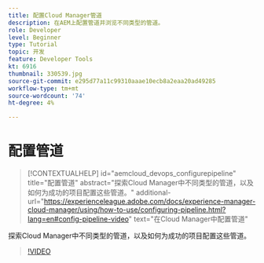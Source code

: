 ```yaml
---
title: 配置Cloud Manager管道
description: 在AEM上配置管道并浏览不同类型的管道。
role: Developer
level: Beginner
type: Tutorial
topic: 开发
feature: Developer Tools
kt: 6916
thumbnail: 330539.jpg
source-git-commit: e295d77a11c99310aaae10ecb8a2eaa20ad49285
workflow-type: tm+mt
source-wordcount: '74'
ht-degree: 4%

---
```



# 配置管道

>[!CONTEXTUALHELP]
>id="aemcloud_devops_configurepipeline"
>title="配置管道"
>abstract="探索Cloud Manager中不同类型的管道，以及如何为成功的项目配置这些管道。"
>additional-url="https://experienceleague.adobe.com/docs/experience-manager-cloud-manager/using/how-to-use/configuring-pipeline.html?lang=en#config-pipeline-video" text="在Cloud Manager中配置管道"

探索Cloud Manager中不同类型的管道，以及如何为成功的项目配置这些管道。

>[!VIDEO](https://video.tv.adobe.com/v/330539/?quality=12&learn=on)
